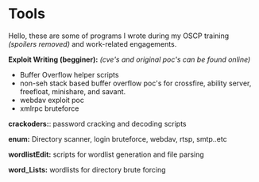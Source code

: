# Tools

Hello, these are some of programs I wrote during my OSCP training _(spoilers removed)_ and work-related engagements. 

**Exploit Writing (begginer):** _(cve's and original poc's can be found online)_
  * Buffer Overflow helper scripts
  * non-seh stack based buffer overflow poc's for crossfire, ability server, freefloat, minishare, and savant. 
  * webdav exploit poc
  * xmlrpc bruteforce

**crackoders:**: password cracking and decoding scripts

**enum:** Directory scanner, login bruteforce, webdav, rtsp, smtp..etc 

**wordlistEdit:** scripts for wordlist generation and file parsing	

**word_Lists:** wordlists for directory brute forcing 
